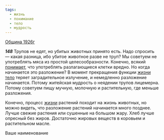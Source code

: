 ```yaml
---
tags:
  - жизнь
  - понимание
  - тело
  - мудрость
---
```


[Община 1926г](https://127.0.0.1:4002/agni/1926)

___148___
Трупов не едят, но убитых животных принято есть. Надо спросить — какая разница, ибо убитое животное разве не труп? Мы советуем не употреблять мяса из простой целесообразности. Конечно, всякий [понимает](../../../tags/#понимание), что употреблять разлагающиеся клетки вредно. Но когда начинается это разложение? В момент прекращения функции [жизни](../../../tags/#жизнь) [тело](../../../tags/#тело) теряет заградительное излучение, и немедленно разложение начинается. Потому житейская мудрость о неядении трупов лицемерна. Потому советуем пищу мучную, молочную и растительную, где меньше разложения.   

Конечно, процесс [жизни](../../../tags/#жизнь) растений походит на жизнь животных, но можно видеть, что разложение растений начинается много позднее. Лучше свежие растения или сушенные на большом жару. Хлеб лучше опресный без жиров. Достаточно жировых веществ в коровьем и растительном масле.   

Ваше наименование 